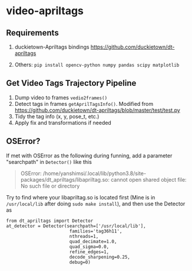 # video-apriltags

## Requirements

1. duckietown-Apriltags bindings  https://github.com/duckietown/dt-apriltags



2. Others:  `pip install opencv-python numpy pandas scipy matplotlib`  

## Get Video Tags Trajectory Pipeline
1. Dump video to frames `vedio2frames()`
2. Detect tags in frames `getAprilTagsInfo()`. Modified from https://github.com/duckietown/dt-apriltags/blob/master/test/test.py
3. Tidy the tag info (x, y, pose_t, etc.)
4. Apply fix and transformations if needed

## OSError? 

If met with OSError as the following during funning, add a parameter "searchpath" in `Detector()` like this

> OSError: /home/yanshimsi/.local/lib/python3.8/site-packages/dt_apriltags/libapriltag.so: cannot open shared object file: No such file or directory

Try to find where your libapriltag.so is located first (Mine is in `/usr/local/lib` after doing `sudo make install`), and then use the Detector as

```
from dt_apriltags import Detector
at_detector = Detector(searchpath=['/usr/local/lib'],
                        families='tag36h11',
                        nthreads=1,
                        quad_decimate=1.0,
                        quad_sigma=0.0,
                        refine_edges=1,
                        decode_sharpening=0.25,
                        debug=0)
```

